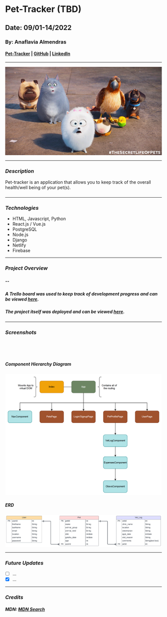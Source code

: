# Pet-Tracker (TBD)

## Date: 09/01-14/2022

### By: Anaflavia Almendras

#### [Pet-Tracker](https://evening-woodland-13843.herokuapp.com/) | [GitHub](https://github.com/A-Almendras) | [LinkedIn](https://www.linkedin.com/in/aalmendras/)

---

![CoverImg](images/N8fM.gif)

---

### **_Description_**

Pet-tracker is an application that allows you to keep track of the overall health/well being of your pet(s).

#####

---

### **_Technologies_**

- HTML, Javascript, Python
- React.js / Vue.js
- PostgreSQL
- Node.js
- Django
- Netlify
- Firebase

---

### **_Project Overview_**

#####

##### --

##### A Trello board was used to keep track of development progress and can be viewed [here](https://trello.com/b/Xst7FccT/project-4-pet-tracker-app).

##### The project itself was deployed and can be viewed [here](https://evening-woodland-13843.herokuapp.com/).

---

### **_Screenshots_**

![]()

![]()

##### **Component Hierarchy Diagram**

![Diagram](images/comphierdia.png)

##### **ERD**

![ERD](images/erd.png)

---

### **_Future Updates_**

- [ ] ...
- [x] ...

---

### **_Credits_**

##### MDN: [MDN Search](https://developer.mozilla.org/en-US/)
